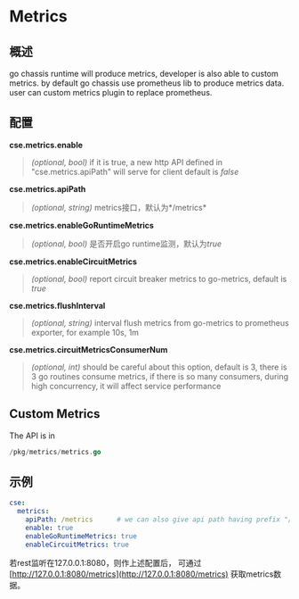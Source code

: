 # Metrics
## 概述

go chassis runtime will produce metrics, 
developer is also able to custom metrics.
by default go chassis use prometheus lib to produce metrics data.
user can custom metrics plugin to replace prometheus.

## 配置

**cse.metrics.enable**
> *(optional, bool)* if it is true, 
a new http API defined in "cse.metrics.apiPath" will serve for client
default is *false*

**cse.metrics.apiPath**
> *(optional, string)* metrics接口，默认为*/metrics*

**cse.metrics.enableGoRuntimeMetrics**
>*(optional, bool)* 是否开启go runtime监测，默认为*true*

**cse.metrics.enableCircuitMetrics**
>*(optional, bool)* report circuit breaker metrics to go-metrics, default is *true*

**cse.metrics.flushInterval**
> *(optional, string)* interval flush metrics from go-metrics to prometheus exporter, 
for example 10s, 1m

**cse.metrics.circuitMetricsConsumerNum**
> *(optional, int)* should be careful about this option, default is 3, 
there is 3 go routines consume metrics, if there is so many consumers, during high concurrency, 
it will affect service performance

## Custom Metrics
The API is in
```go
/pkg/metrics/metrics.go
``` 


## 示例

```yaml
cse:
  metrics:
    apiPath: /metrics      # we can also give api path having prefix "/" ,like /adas/metrics
    enable: true
    enableGoRuntimeMetrics: true
    enableCircuitMetrics: true
```

若rest监听在127.0.0.1:8080，则作上述配置后，
可通过 [http://127.0.0.1:8080/metrics](http://127.0.0.1:8080/metrics) 获取metrics数据。

